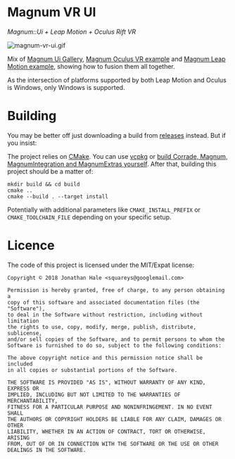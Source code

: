 Magnum VR UI
============

*Magnum::Ui + Leap Motion + Oculus Rift VR*

![magnum-vr-ui.gif](img/magnum-vr-ui.gif)

Mix of [Magnum Ui Gallery](http://magnum.graphics/showcase/magnum-ui-gallery/),
[Magnum Oculus VR example](http://doc.magnum.graphics/magnum/examples-ovr.html) and
[Magnum Leap Motion example](http://doc.magnum.graphics/magnum/examples-leapmotion.html),
showing how to fusion them all together.

As the intersection of platforms supported by both Leap Motion and Oculus is Windows, only
Windows is supported.

# Building

You may be better off just downloading a build from [releases](https://github.com/Squareys/magnum-vr-ui/releases) instead.
But if you insist:

The project relies on [CMake](https://cmake.org/). You can use [vcpkg](https://github.com/Microsoft/vcpkg) or
[build Corrade, Magnum, MagnumIntegration and MagnumExtras yourself](http://doc.magnum.graphics/magnum/building.html).
After that, building this project should be a matter of:

~~~
mkdir build && cd build
cmake ..
cmake --build . --target install
~~~

Potentially with additional parameters like `CMAKE_INSTALL_PREFIX` or
`CMAKE_TOOLCHAIN_FILE` depending on your specific setup.

# Licence

The code of this project is licensed under the MIT/Expat license:

~~~
Copyright © 2018 Jonathan Hale <squareys@googlemail.com>

Permission is hereby granted, free of charge, to any person obtaining a
copy of this software and associated documentation files (the "Software"),
to deal in the Software without restriction, including without limitation
the rights to use, copy, modify, merge, publish, distribute, sublicense,
and/or sell copies of the Software, and to permit persons to whom the
Software is furnished to do so, subject to the following conditions:

The above copyright notice and this permission notice shall be included
in all copies or substantial portions of the Software.

THE SOFTWARE IS PROVIDED "AS IS", WITHOUT WARRANTY OF ANY KIND, EXPRESS OR
IMPLIED, INCLUDING BUT NOT LIMITED TO THE WARRANTIES OF MERCHANTABILITY,
FITNESS FOR A PARTICULAR PURPOSE AND NONINFRINGEMENT. IN NO EVENT SHALL
THE AUTHORS OR COPYRIGHT HOLDERS BE LIABLE FOR ANY CLAIM, DAMAGES OR OTHER
LIABILITY, WHETHER IN AN ACTION OF CONTRACT, TORT OR OTHERWISE, ARISING
FROM, OUT OF OR IN CONNECTION WITH THE SOFTWARE OR THE USE OR OTHER
DEALINGS IN THE SOFTWARE.
~~~
